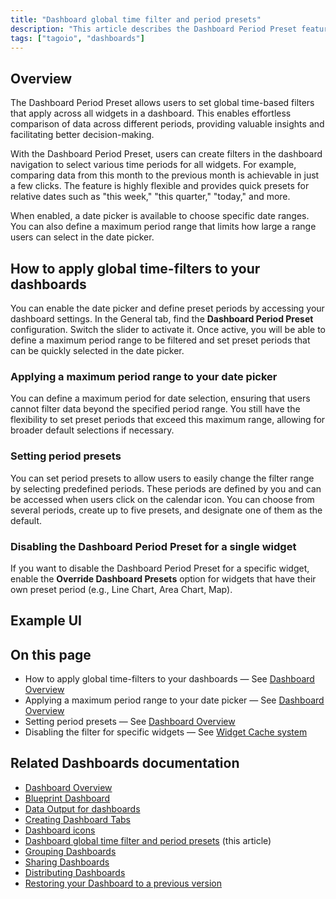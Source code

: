 ```yaml
---
title: "Dashboard global time filter and period presets"
description: "This article describes the Dashboard Period Preset feature in TagoIO, which sets global time-based filters and quick period presets across all widgets, and explains using the date picker to select specific ranges and define a maximum selectable period."
tags: ["tagoio", "dashboards"]
---
```

## Overview
The Dashboard Period Preset allows users to set global time-based filters that apply across all widgets in a dashboard. This enables effortless comparison of data across different periods, providing valuable insights and facilitating better decision-making.

With the Dashboard Period Preset, users can create filters in the dashboard navigation to select various time periods for all widgets. For example, comparing data from this month to the previous month is achievable in just a few clicks. The feature is highly flexible and provides quick presets for relative dates such as "this week," "this quarter," "today," and more.

When enabled, a date picker is available to choose specific date ranges. You can also define a maximum period range that limits how large a range users can select in the date picker.

## How to apply global time-filters to your dashboards
You can enable the date picker and define preset periods by accessing your dashboard settings. In the General tab, find the **Dashboard Period Preset** configuration. Switch the slider to activate it. Once active, you will be able to define a maximum period range to be filtered and set preset periods that can be quickly selected in the date picker.

### Applying a maximum period range to your date picker
You can define a maximum period for date selection, ensuring that users cannot filter data beyond the specified period range. You still have the flexibility to set preset periods that exceed this maximum range, allowing for broader default selections if necessary.

### Setting period presets
You can set period presets to allow users to easily change the filter range by selecting predefined periods. These periods are defined by you and can be accessed when users click on the calendar icon. You can choose from several periods, create up to five presets, and designate one of them as the default.

### Disabling the Dashboard Period Preset for a single widget
If you want to disable the Dashboard Period Preset for a specific widget, enable the **Override Dashboard Presets** option for widgets that have their own preset period (e.g., Line Chart, Area Chart, Map).

## Example UI
<!-- Image placeholder removed for build -->

## On this page
- How to apply global time-filters to your dashboards — See [Dashboard Overview](../dashboards/dashboard-overview)
- Applying a maximum period range to your date picker — See [Dashboard Overview](../dashboards/dashboard-overview)
- Setting period presets — See [Dashboard Overview](../dashboards/dashboard-overview)
- Disabling the filter for specific widgets — See [Widget Cache system](../widgets/widget-cache-system)

## Related Dashboards documentation
- [Dashboard Overview](../dashboards/dashboard-overview)  
- [Blueprint Dashboard](../dashboards/blueprint-dashboard)  
- [Data Output for dashboards](/tagoio/services/data-output-for-dashboards)  
- [Creating Dashboard Tabs](../dashboards/creating-dashboard-tabs)  
- [Dashboard icons](../dashboards/dashboard-icons)  
- [Dashboard global time filter and period presets](#) (this article)
- [Grouping Dashboards](../dashboards/grouping-dashboards)  
- [Sharing Dashboards](../dashboards/sharing-dashboards)  
- [Distributing Dashboards](../dashboards/distributing-dashboards)  
- [Restoring your Dashboard to a previous version](/tagoio/dashboards/restoring-your-dashboard-to-a-previous-version)
